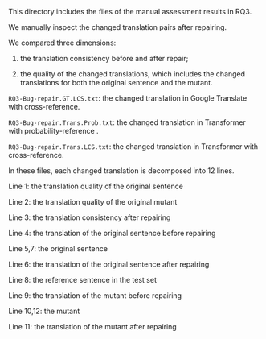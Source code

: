 This directory includes the files of the manual assessment results in RQ3.

We manually inspect the changed translation pairs after repairing.

We compared three dimensions: 

1) the translation consistency before and after repair;

2) the quality of the changed translations, which includes the changed translations for both the original sentence and the mutant.

```RQ3-Bug-repair.GT.LCS.txt```: the changed translation in Google Translate with cross-reference.

```RQ3-Bug-repair.Trans.Prob.txt```: the changed translation in Transformer with probability-reference .

```RQ3-Bug-repair.Trans.LCS.txt```: the changed translation in Transformer with cross-reference.

In these files, each changed translation is decomposed into 12 lines.

  Line 1: the translation quality of the original sentence

  Line 2: the translation quality of the original mutant

  Line 3: the translation consistency after repairing

  Line 4: the translation of the original sentence before repairing

  Line 5,7: the original sentence

  Line 6: the translation of the original sentence after repairing

  Line 8: the reference sentence in the test set

  Line 9: the translation of the mutant before repairing

  Line 10,12: the mutant

  Line 11: the translation of the mutant after repairing
